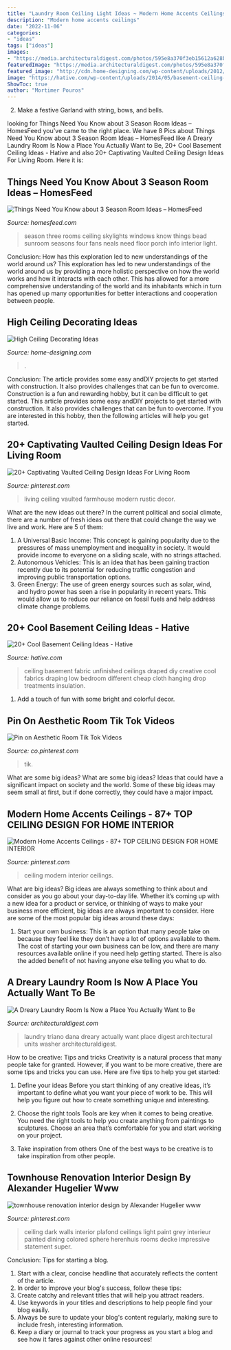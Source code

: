 ```yaml
---
title: "Laundry Room Ceiling Light Ideas ~ Modern Home Accents Ceilings"
description: "Modern home accents ceilings"
date: "2022-11-06"
categories:
- "ideas"
tags: ["ideas"]
images:
- "https://media.architecturaldigest.com/photos/595e8a370f3eb15612a628b1/master/pass/dana-triano-laundry-room-makeover-08.jpg"
featuredImage: "https://media.architecturaldigest.com/photos/595e8a370f3eb15612a628b1/master/pass/dana-triano-laundry-room-makeover-08.jpg"
featured_image: "http://cdn.home-designing.com/wp-content/uploads/2012/09/White-living-room-dining-furniture.jpeg"
image: "https://hative.com/wp-content/uploads/2014/05/basement-ceiling-ideas/10-fabric-basement-ceiling.jpg"
ShowToc: true
author: "Mortimer Pouros"
---
```



2. Make a festive Garland with string, bows, and bells.

	

		
looking for Things Need You Know about 3 Season Room Ideas – HomesFeed you've came to the right place. We have 8 Pics about Things Need You Know about 3 Season Room Ideas – HomesFeed like A Dreary Laundry Room Is Now a Place You Actually Want to Be, 20+ Cool Basement Ceiling Ideas - Hative and also 20+ Captivating Vaulted Ceiling Design Ideas For Living Room. Here it is:
		
    
## Things Need You Know About 3 Season Room Ideas – HomesFeed

<img loading=lazy src="https://homesfeed.com/wp-content/uploads/2015/06/high-ceiling-3-season-room-with-several-skylights-and-a-ceiling-fan-a-green-sofa-with-glass-top-table-a-light-green-carpet-some-glass-windows-with-white-frames.jpg" onerror="this.onerror=null;this.src='https://tse2.mm.bing.net/th?id=OIP.7aOCDaUvTN0BIg0-XHK3WAHaLJ&amp;pid=15.1';" alt="Things Need You Know about 3 Season Room Ideas – HomesFeed">

_Source: homesfeed.com_

>season three rooms ceiling skylights windows know things bead sunroom seasons four fans neals need floor porch info interior light. 

	

Conclusion: How has this exploration led to new understandings of the world around us?
This exploration has led to new understandings of the world around us by providing a more holistic perspective on how the world works and how it interacts with each other. This has allowed for a more comprehensive understanding of the world and its inhabitants which in turn has opened up many opportunities for better interactions and cooperation between people.

    
## High Ceiling Decorating Ideas

<img loading=lazy src="http://cdn.home-designing.com/wp-content/uploads/2012/09/White-living-room-dining-furniture.jpeg" onerror="this.onerror=null;this.src='https://tse3.mm.bing.net/th?id=OIP.O5peLmzCWudLhDk0MlvexAHaLH&amp;pid=15.1';" alt="High Ceiling Decorating Ideas">

_Source: home-designing.com_

>. 

	

Conclusion: The article provides some easy andDIY projects to get started with construction. It also provides challenges that can be fun to overcome.
Construction is a fun and rewarding hobby, but it can be difficult to get started. This article provides some easy andDIY projects to get started with construction. It also provides challenges that can be fun to overcome. If you are interested in this hobby, then the following articles will help you get started.

    
## 20+ Captivating Vaulted Ceiling Design Ideas For Living Room

<img loading=lazy src="https://i.pinimg.com/736x/e1/21/c3/e121c35d683d5479adda42eb83b3c101.jpg" onerror="this.onerror=null;this.src='https://tse4.mm.bing.net/th?id=OIP.VH0pQr38688i3VDb6I5kcQHaKA&amp;pid=15.1';" alt="20+ Captivating Vaulted Ceiling Design Ideas For Living Room">

_Source: pinterest.com_

>living ceiling vaulted farmhouse modern rustic decor. 

	

What are the new ideas out there?
In the current political and social climate, there are a number of fresh ideas out there that could change the way we live and work. Here are 5 of them: 
1. A Universal Basic Income: This concept is gaining popularity due to the pressures of mass unemployment and inequality in society. It would provide income to everyone on a sliding scale, with no strings attached.
2. Autonomous Vehicles: This is an idea that has been gaining traction recently due to its potential for reducing traffic congestion and improving public transportation options.
3. Green Energy: The use of green energy sources such as solar, wind, and hydro power has seen a rise in popularity in recent years. This would allow us to reduce our reliance on fossil fuels and help address climate change problems.

    
## 20+ Cool Basement Ceiling Ideas - Hative

<img loading=lazy src="https://hative.com/wp-content/uploads/2014/05/basement-ceiling-ideas/10-fabric-basement-ceiling.jpg" onerror="this.onerror=null;this.src='https://tse1.mm.bing.net/th?id=OIP.Uq68x3GP3c-Gd05eaCbOcAHaE7&amp;pid=15.1';" alt="20+ Cool Basement Ceiling Ideas - Hative">

_Source: hative.com_

>ceiling basement fabric unfinished ceilings draped diy creative cool fabrics draping low bedroom different cheap cloth hanging drop treatments insulation. 

	

1. Add a touch of fun with some bright and colorful decor.

    
## Pin On Aesthetic Room Tik Tok Videos

<img loading=lazy src="https://i.pinimg.com/736x/85/89/35/8589351f90ee822d26ae1dfd5dff8254.jpg" onerror="this.onerror=null;this.src='https://tse4.mm.bing.net/th?id=OIP.IQ-L1wSnolI1N43YZKOIEAHaNK&amp;pid=15.1';" alt="Pin on Aesthetic Room Tik Tok Videos">

_Source: co.pinterest.com_

>tik. 

	

What are some big ideas?
What are some big ideas? Ideas that could have a significant impact on society and the world. Some of these big ideas may seem small at first, but if done correctly, they could have a major impact.

    
## Modern Home Accents Ceilings - 87+ TOP CEILING DESIGN FOR HOME INTERIOR

<img loading=lazy src="https://i.pinimg.com/736x/26/d7/d0/26d7d087f3434c097c84ef993e53a4f5.jpg" onerror="this.onerror=null;this.src='https://tse1.mm.bing.net/th?id=OIP.bVe2t182Y78QaOhULIYtNgHaJ3&amp;pid=15.1';" alt="Modern Home Accents Ceilings - 87+ TOP CEILING DESIGN FOR HOME INTERIOR">

_Source: pinterest.com_

>ceiling modern interior ceilings. 

	

What are big ideas?
Big ideas are always something to think about and consider as you go about your day-to-day life. Whether it’s coming up with a new idea for a product or service, or thinking of ways to make your business more efficient, big ideas are always important to consider. Here are some of the most popular big ideas around these days:
1. Start your own business: This is an option that many people take on because they feel like they don’t have a lot of options available to them. The cost of starting your own business can be low, and there are many resources available online if you need help getting started. There is also the added benefit of not having anyone else telling you what to do.


    
## A Dreary Laundry Room Is Now A Place You Actually Want To Be

<img loading=lazy src="https://media.architecturaldigest.com/photos/595e8a370f3eb15612a628b1/master/pass/dana-triano-laundry-room-makeover-08.jpg" onerror="this.onerror=null;this.src='https://tse4.mm.bing.net/th?id=OIP.hnxSY6H8ZTDuLqMzwdN96QHaJ9&amp;pid=15.1';" alt="A Dreary Laundry Room Is Now a Place You Actually Want to Be">

_Source: architecturaldigest.com_

>laundry triano dana dreary actually want place digest architectural units washer architecturaldigest. 

	

How to be creative: Tips and tricks
Creativity is a natural process that many people take for granted. However, if you want to be more creative, there are some tips and tricks you can use. Here are five tips to help you get started:
1. Define your ideas
Before you start thinking of any creative ideas, it’s important to define what you want your piece of work to be. This will help you figure out how to create something unique and interesting.

2. Choose the right tools
Tools are key when it comes to being creative. You need the right tools to help you create anything from paintings to sculptures. Choose an area that’s comfortable for you and start working on your project.
3. Take inspiration from others
One of the best ways to be creative is to take inspiration from other people.

    
## Townhouse Renovation Interior Design By Alexander Hugelier Www

<img loading=lazy src="https://i.pinimg.com/736x/7d/f2/70/7df2703aa5fa52f2137432012d5ee9cb--colored-ceiling-dark-ceiling.jpg" onerror="this.onerror=null;this.src='https://tse2.mm.bing.net/th?id=OIP.zp77IXiqsX2PaelFctJp_QHaLG&amp;pid=15.1';" alt="townhouse renovation interior design by Alexander Hugelier www">

_Source: pinterest.com_

>ceiling dark walls interior plafond ceilings light paint grey interieur painted dining colored sphere herenhuis rooms decke impressive statement super. 

	

Conclusion: Tips for starting a blog.
1. Start with a clear, concise headline that accurately reflects the content of the article.
2. In order to improve your blog's success, follow these tips: 
3. Create catchy and relevant titles that will help you attract readers. 
4. Use keywords in your titles and descriptions to help people find your blog easily. 
5. Always be sure to update your blog's content regularly, making sure to include fresh, interesting information. 
6. Keep a diary or journal to track your progress as you start a blog and see how it fares against other online resources!


